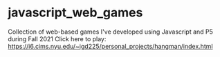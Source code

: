 # javascript_web_games
Collection of web-based games I've developed using Javascript and P5 during Fall 2021
Click here to play:
https://i6.cims.nyu.edu/~igd225/personal_projects/hangman/index.html 
